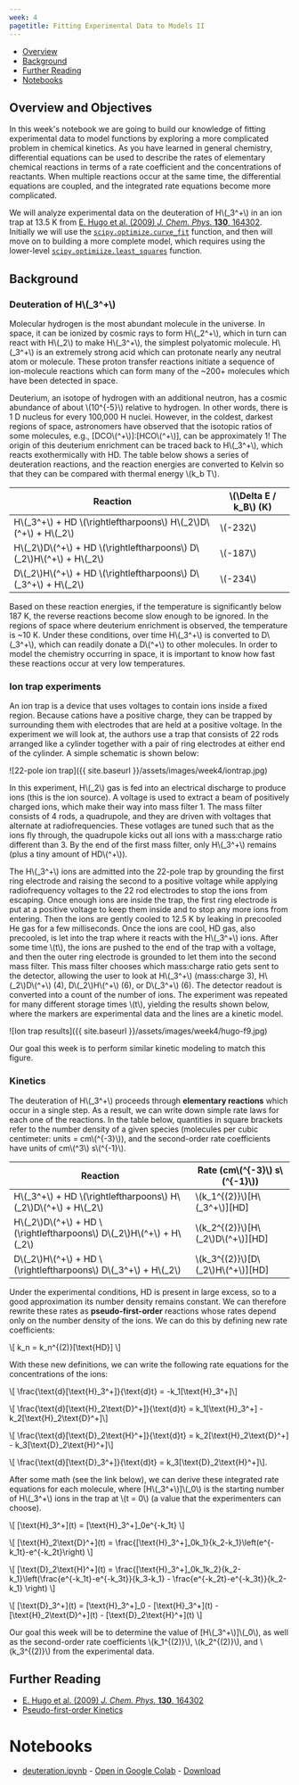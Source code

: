 ```yaml
---
week: 4
pagetitle: Fitting Experimental Data to Models II
---
```


- [Overview](#overview-and-objectives)
- [Background](#background)
- [Further Reading](#further-reading)
- [Notebooks](#notebooks)

## Overview and Objectives

In this week's notebook we are going to build our knowledge of fitting experimental data to model functions by exploring a more complicated problem in chemical kinetics. As you have learned in general chemistry, differential equations can be used to describe the rates of elementary chemical reactions in terms of a rate coefficient and the concentrations of reactants. When multiple reactions occur at the same time, the differential equations are coupled, and the integrated rate equations become more complicated.

We will analyze experimental data on the deuteration of H\\(_3^+\\) in an ion trap at 13.5 K from [E. Hugo et al. (2009) _J. Chem. Phys._ **130**, 164302](http://dx.doi.org/10.1063/1.3089422). Initially we will use the [`scipy.optimize.curve_fit`](https://docs.scipy.org/doc/scipy/reference/generated/scipy.optimize.curve_fit.html) function, and then will move on to building a more complete model, which requires using the lower-level [`scipy.optimiize.least_squares`](https://docs.scipy.org/doc/scipy/reference/generated/scipy.optimize.least_squares.html) function.

## Background

### Deuteration of H\\(_3^+\\)

Molecular hydrogen is the most abundant molecule in the universe. In space, it can be ionized by cosmic rays to form H\\(_2^+\\), which in turn can react with H\\(_2\\) to make H\\(_3^+\\), the simplest polyatomic molecule. H\\(_3^+\\) is an extremely strong acid which can protonate nearly any neutral atom or molecule. These proton transfer reactions initiate a sequence of ion-molecule reactions which can form many of the ~200+ molecules which have been detected in space.

Deuterium, an isotope of hydrogen with an additional neutron, has a cosmic abundance of about \\(10^{-5}\\) relative to hydrogen. In other words, there is 1 D nucleus for every 100,000 H nuclei. However, in the coldest, darkest regions of space, astronomers have observed that the isotopic ratios of some molecules, e.g., \[DCO\\(^+\\)\]:\[HCO\\(^+\\)\], can be approximately 1! The origin of this deuterium enrichment can be traced back to H\\(_3^+\\), which reacts exothermically with HD. The table below shows a series of deuteration reactions, and the reaction energies are converted to Kelvin so that they can be compared with thermal energy \\(k_b T\\).

| Reaction | \\(\Delta E / k_B\\) (K) |
| --- | --- |
| H\\(_3^+\\) + HD \\(\rightleftharpoons\\) H\\(_2\\)D\\(^+\\) + H\\(_2\\) | \\(-232\\) |
| H\\(_2\\)D\\(^+\\) + HD \\(\rightleftharpoons\\) D\\(_2\\)H\\(^+\\) + H\\(_2\\) | \\(-187\\) |
| D\\(_2\\)H\\(^+\\) + HD \\(\rightleftharpoons\\) D\\(_3^+\\) + H\\(_2\\) | \\(-234\\) |

Based on these reaction energies, if the temperature is significantly below 187 K, the reverse reactions become slow enough to be ignored. In the regions of space where deuterium enrichment is observed, the temperature is ~10 K. Under these conditions, over time H\\(_3^+\\) is converted to D\\(_3^+\\), which can readily donate a D\\(^+\\) to other molecules. In order to model the chemistry occurring in space, it is important to know how fast these reactions occur at very low temperatures.

### Ion trap experiments

An ion trap is a device that uses voltages to contain ions inside a fixed region. Because cations have a positive charge, they can be trapped by surrounding them with electrodes that are held at a positive voltage. In the experiment we will look at, the authors use a trap that consists of 22 rods arranged like a cylinder together with a pair of ring electrodes at either end of the cylinder. A simple schematic is shown below:

![22-pole ion trap]({{ site.baseurl }}/assets/images/week4/iontrap.jpg)

In this experiment, H\\(_2\\) gas is fed into an electrical discharge to produce ions (this is the ion source). A voltage is used to extract a beam of positively charged ions, which make their way into mass filter 1. The mass filter consists of 4 rods, a quadrupole, and they are driven with voltages that alternate at radiofrequencies. These votlages are tuned such that as the ions fly through, the quadrupole kicks out all ions with a mass:charge ratio different than 3. By the end of the first mass filter, only H\\(_3^+\\) remains (plus a tiny amount of HD\\(^+\\)).

The H\\(_3^+\\) ions are admitted into the 22-pole trap by grounding the first ring electrode and raising the second to a positive voltage while applying radiofrequency voltages to the 22 rod electrodes to stop the ions from escaping. Once enough ions are inside the trap, the first ring electrode is put at a positive voltage to keep them inside and to stop any more ions from entering. Then the ions are gently cooled to 12.5 K by leaking in precooled He gas for a few milliseconds. Once the ions are cool, HD gas, also precooled, is let into the trap where it reacts with the H\\(_3^+\\) ions. After some time \\(t\\), the ions are pushed to the end of the trap with a voltage, and then the outer ring electrode is grounded to let them into the second mass filter. This mass filter chooses which mass:charge ratio gets sent to the detector, allowing the user to look at H\\(_3^+\\) (mass:charge 3), H\\(_2\\)D\\(^+\\) (4), D\\(_2\\)H\\(^+\\) (6), or D\\(_3^+\\) (6). The detector readout is converted into a count of the number of ions. The experiment was repeated for many different storage times \\(t\\), yielding the results shown below, where the markers are experimental data and the lines are a kinetic model.

![Ion trap results]({{ site.baseurl }}/assets/images/week4/hugo-f9.jpg)

Our goal this week is to perform similar kinetic modeling to match this figure.

### Kinetics

The deuteration of H\\(_3^+\\) proceeds through **elementary reactions** which occur in a single step. As a result, we can write down simple rate laws for each one of the reactions. In the table below, quantities in square brackets refer to the number density of a given species (molecules per cubic centimeter: units = cm\\(^{-3}\\)), and the second-order rate coefficients have units of cm\\(^3\\) s\\(^{-1}\\).

| Reaction | Rate (cm\\(^{-3}\\) s\\(^{-1}\\)) |
| --- | --- |
| H\\(_3^+\\) + HD \\(\rightleftharpoons\\) H\\(_2\\)D\\(^+\\) + H\\(_2\\) | \\(k_1^{(2)}\\)\[H\\(_3^+\\)\]\[HD\] |
| H\\(_2\\)D\\(^+\\) + HD \\(\rightleftharpoons\\) D\\(_2\\)H\\(^+\\) + H\\(_2\\) | \\(k_2^{(2)}\\)\[H\\(_2\\)D\\(^+\\)\]\[HD\] |
| D\\(_2\\)H\\(^+\\) + HD \\(\rightleftharpoons\\) D\\(_3^+\\) + H\\(_2\\) | \\(k_3^{(2)}\\)\[D\\(_2\\)H\\(^+\\)\]\[HD\] |

Under the experimental conditions, HD is present in large excess, so to a good approximation its number density remains constant. We can therefore rewrite these rates as **pseudo-first-order** reactions whose rates depend only on the number density of the ions. We can do this by defining new rate coefficients:

\\[ k_n = k_n^{(2)}[\text{HD}] \\]

With these new definitions, we can write the following rate equations for the concentrations of the ions:

\\[ \frac{\text{d}[\text{H}_3^+]}{\text{d}t} = -k_1[\text{H}_3^+]\\]

\\[ \frac{\text{d}[\text{H}_2\text{D}^+]}{\text{d}t} = k_1[\text{H}_3^+] - k_2[\text{H}_2\text{D}^+]\\]

\\[ \frac{\text{d}[\text{D}_2\text{H}^+]}{\text{d}t} = k_2[\text{H}_2\text{D}^+] - k_3[\text{D}_2\text{H}^+]\\]

\\[ \frac{\text{d}[\text{D}_3^+]}{\text{d}t} = k_3[\text{D}_2\text{H}^+]\\].

After some math (see the link below), we can derive these integrated rate equations for each molecule, where \[H\\(_3^+\\)\]\\(_0\\) is the starting number of H\\(_3^+\\) ions in the trap at \\(t = 0\\) (a value that the experimenters can choose).

\\[ \[\text{H}_3^+\](t) = \[\text{H}_3^+\]_0e^{-k_1t}  \\]

\\[ \[\text{H}_2\text{D}^+\](t) = \frac{\[\text{H}_3^+\]_0k_1}{k_2-k_1}\left(e^{-k_1t}-e^{-k_2t}\right)  \\]

\\[ \[\text{D}_2\text{H}^+\](t) = \frac{\[\text{H}_3^+\]_0k_1k_2}{k_2-k_1}\left(\frac{e^{-k_1t}-e^{-k_3t}}{k_3-k_1} - \frac{e^{-k_2t}-e^{-k_3t}}{k_2-k_1} \right)  \\]

\\[ \[\text{D}_3^+\](t) = \[\text{H}_3^+\]_0 - \[\text{H}_3^+\](t) - \[\text{H}_2\text{D}^+\](t) - [\text{D}_2\text{H}^+\](t) \\]

Our goal this week will be to determine the value of \[H\\(_3^+\\)\]\\(_0\\), as well as the second-order rate coefficients \\(k_1^{(2)}\\), \\(k_2^{(2)}\\), and \\(k_3^{(2)}\\) from the experimental data.

## Further Reading

- [E. Hugo et al. (2009) _J. Chem. Phys._ **130**, 164302](http://dx.doi.org/10.1063/1.3089422)
- [Pseudo-first-order Kinetics](https://chem.libretexts.org/Bookshelves/Physical_and_Theoretical_Chemistry_Textbook_Maps/Supplemental_Modules_(Physical_and_Theoretical_Chemistry)/Kinetics/02%3A_Reaction_Rates/2.08%3A_Second-Order_Reactions/2.8.01%3A_Pseudo-1st-order_reactions)


# Notebooks

- [deuteration.ipynb](https://github.com/kncrabtree/che155/blob/master/_notebooks/week4/deuteration.ipynb) - [Open in Google Colab](https://colab.research.google.com/github/kncrabtree/che155/blob/master/_notebooks/week4/deuteration.ipynb) - [Download](https://raw.githubusercontent.com/kncrabtree/che155/master/_notebooks/week4/deuteration.ipynb)
